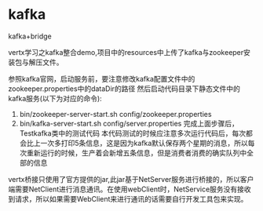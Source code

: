 # kafka
kafka+bridge

vertx学习之kafka整合demo,项目中的resources中上传了kafka与zookeeper安装包与解压文件。

参照kafka官网，启动服务前，要注意修改kafka配置文件中的zookeeper.properties中的dataDir的路径 
然后启动代码目录下静态文件中的kafka服务(以下为对应的命令):
1. bin/zookeeper-server-start.sh config/zookeeper.properties 
2. bin/kafka-server-start.sh config/server.properties 
完成上面步骤后，Testkafka类中的测试代码 本代码测试的时候应注意多次运行代码后，每次都会比上一次多打印5条信息，这是因为kafka默认保存两个星期的消息，所以每次重新运行的时候，生产着会新增五条信息，但是消费者消费的确实队列中全部的信息

vertx桥接只使用了官方提供的jar,此jar基于NetServer服务进行桥接的，所以客户端需要NetClient进行消息通讯。在使用webClient时，NetService服务没有接收到请求，所以如果需要WebClient来进行通讯的话需要自行开发工具包来实现。
